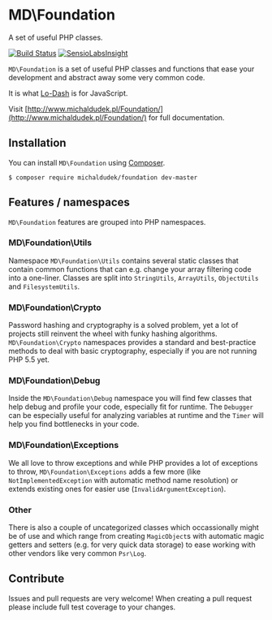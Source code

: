 MD\Foundation
============

A set of useful PHP classes.

[![Build Status](https://travis-ci.org/michaldudek/Foundation.svg?branch=master)](https://travis-ci.org/michaldudek/Foundation)
[![SensioLabsInsight](https://insight.sensiolabs.com/projects/5690ef76-b97c-4ae1-9d20-695b2840b8ae/mini.png)](https://insight.sensiolabs.com/projects/5690ef76-b97c-4ae1-9d20-695b2840b8ae)

`MD\Foundation` is a set of useful PHP classes and functions that ease your development and abstract away some very common code.

It is what [Lo-Dash](http://lodash.com/) is for JavaScript.

Visit [http://www.michaldudek.pl/Foundation/](http://www.michaldudek.pl/Foundation/) for full documentation.

## Installation

You can install `MD\Foundation` using [Composer](https://getcomposer.org/).

    $ composer require michaldudek/foundation dev-master

## Features / namespaces

`MD\Foundation` features are grouped into PHP namespaces.

### MD\Foundation\Utils

Namespace `MD\Foundation\Utils` contains several static classes that contain common functions that can e.g. change your array filtering code into a one-liner. Classes are split into `StringUtils`, `ArrayUtils`, `ObjectUtils` and `FilesystemUtils`.

### MD\Foundation\Crypto

Password hashing and cryptography is a solved problem, yet a lot of projects still reinvent the wheel with funky hashing algorithms. `MD\Foundation\Crypto` namespaces provides a standard and best-practice methods to deal with basic cryptography, especially if you are not running PHP 5.5 yet.

### MD\Foundation\Debug

Inside the `MD\Foundation\Debug` namespace you will find few classes that help debug and profile your code, especially fit for runtime. The `Debugger` can be especially useful for analyzing variables at runtime and the `Timer` will help you find bottlenecks in your code.

### MD\Foundation\Exceptions

We all love to throw exceptions and while PHP provides a lot of exceptions to throw, `MD\Foundation\Exceptions` adds a few more (like `NotImplementedException` with automatic method name resolution) or extends existing ones for easier use (`InvalidArgumentException`).

### Other

There is also a couple of uncategorized classes which occassionally might be of use and which range from creating `MagicObject`s with automatic magic getters and setters (e.g. for very quick data storage) to ease working with other vendors like very common `Psr\Log`.

## Contribute

Issues and pull requests are very welcome! When creating a pull request please include full test coverage to your changes.
